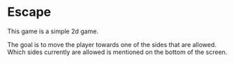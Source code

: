 # Escape

This game is a simple 2d game.

The goal is to move the player towards one of the sides that are allowed.  
Which sides currently are allowed is mentioned on the bottom of the screen.
